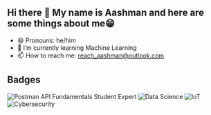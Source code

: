 ## Hi there 👋 My name is Aashman and here are some things about me😁
- 😄 Pronouns: he/him
- 🌱 I’m currently learning Machine Learning 
- 📫 How to reach me: reach_aashman@outlook.com

<!--
**not-aashman/not-aashman** is a ✨ _special_ ✨ repository because its `README.md` (this file) appears on your GitHub profile.

Here are some ideas to get you started:

- 🔭 I’m currently working on ...

- 👯 I’m looking to collaborate on ...
- 🤔 I’m looking for help with ...
- 💬 Ask me about ...

- 😄 Pronouns: ...
- 🌱 I’m currently learning ...
- 📫 How to reach me: ...
- ⚡ Here are my achievements: ...
-->
## Badges 
![Postman API Fundamentals Student Expert](https://github.com/your-username/your-username/blob/main/badges/Postman%20-%20Postman%20API%20Fundamentals%20Student%20Expert%20-%202024-08-21.png)
![Data Science](https://github.com/your-username/your-username/blob/main/badges/introduction-to-data-science.png)
![IoT](https://github.com/your-username/your-username/blob/main/badges/introduction-to-iot.png)
![Cybersecurity](https://github.com/your-username/your-username/blob/main/badges/introduction-to-cybersecurity.png)










